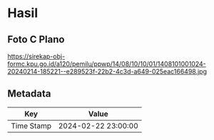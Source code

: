 # Hasil

## Foto C Plano

https://sirekap-obj-formc.kpu.go.id/a120/pemilu/ppwp/14/08/10/10/01/1408101001024-20240214-185221--e289523f-22b2-4c3d-a649-025eac166498.jpg


## Metadata

| Key        | Value               |
| ---------- | ------------------- |
| Time Stamp | 2024-02-22 23:00:00 |



